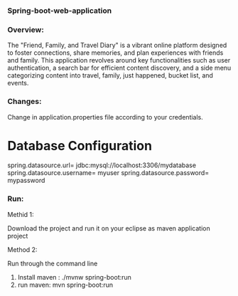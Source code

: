 ### Spring-boot-web-application

### Overview:

The "Friend, Family, and Travel Diary" is a vibrant online platform designed to foster connections, share memories, and plan experiences with friends and family. This application revolves around key functionalities such as user authentication, a search bar for efficient content discovery, and a side menu categorizing content into travel, family, just happened, bucket list, and events.

### Changes:

Change in application.properties file according to your credentials.


# Database Configuration
spring.datasource.url= jdbc:mysql://localhost:3306/mydatabase
spring.datasource.username= myuser
spring.datasource.password= mypassword

### Run:

Methid 1:

Download the project and run it on your eclipse as maven application project

Method 2:

Run through the command line
1) Install maven :  ./mvnw spring-boot:run
2) run maven:       mvn spring-boot:run




